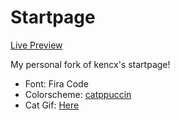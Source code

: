 # Startpage

[Live Preview](https://snxrre.github.io/startpage/)

My personal fork of kencx's startpage!

- Font: Fira Code
- Colorscheme: [catppuccin](https://github.com/catppuccin)
- Cat Gif: [Here](https://twitter.com/avogado6/status/1165595520967954432?s=19)

